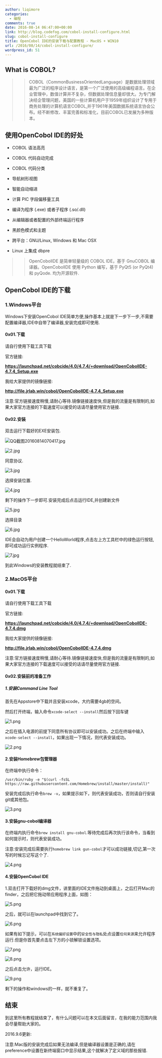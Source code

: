 ```yaml
---
author: liqimore
categories:
  - 编程
comments: true
date: 2016-08-14 06:47:00+00:00
link: http://blog.codefog.com/cobol-install-configure.html
slug: cobol-install-configure
title: OpenCobol IDE的安装下载与配置教程 - MacOS + WIN10
url: /2016/08/14/cobol-install-configure/
wordpress_id: 51
---
```



## What is COBOL?




<blockquote>

> 
> COBOL（CommonBusinessOrientedLanguage）是数据处理领域最为广泛的程序设计语言，是第一个广泛使用的高级编程语言。在企业管理中，数值计算并不复杂，但数据处理信息量却很大。为专门解决经企管理问题，美国的一些计算机用户于1959年组织设计了专用于商务处理的计算机语言COBOL,并于1961年美国数据系统语言协会公布。经不断修改、丰富完善和标准化，目前COBOL已发展为多种版本。
> 
> 
</blockquote>




## 使用OpenCobol IDE的好处






  * COBOL 语法高亮


  * COBOL 代码自动完成


  * COBOL 代码分类


  * 导航树形视图


  * 智能自动缩进


  * 计算 PIC 字段偏移量工具


  * 编译为程序 (.exe) 或者子程序 (.so/.dll)


  * 从编辑器或者配置的外部终端运行程序


  * 黑颜色模式和主题


  * 跨平台：GNU/Linux, Windows 和 Mac OSX


  * Linux 上集成 dbpre




<blockquote>

> 
> OpenCobolIDE 是简单轻量级的 COBOL IDE，基于 GnuCOBOL 编译器。OpenCobolIDE 使用 Python 编写，基于  PyQt5 (or PyQt4) 和 pyQode. 均为开源软件.
> 
> 
</blockquote>




## OpenCobol IDE的下载




### 1.Windows平台




Windows下安装OpenCobol IDE简单方便,操作基本上就是下一步下一步,不需要配置编译器,IDE中自带了编译器,安装完成即可使用.




#### 0x01.下载




请自行使用下载工具下载  

官方链接:  

**https://launchpad.net/cobcide/4.0/4.7.4/+download/OpenCobolIDE-4.7.4_Setup.exe**  

我给大家提供的镜像链接:  

**http://file.jrlab.win/cobol/OpenCobolIDE-4.7.4_Setup.exe**  

注意:官方链接速度稍慢,请耐心等待.镜像链接速度快,但是我的流量是有限制的,如果大家官方连接的下载速度可以接受的话请尽量使用官方链接.




#### 0x02.安装




双击运行下载好的EXE安装包.




![QQ截图20160814070417.jpg](http://old.timelovelife.com/usr/uploads/2016/08/2501080527.jpg)




![2.jpg](http://old.timelovelife.com/usr/uploads/2016/08/1365182242.jpg)




同意协议.




![3.jpg](http://old.timelovelife.com/usr/uploads/2016/08/1739003733.jpg)




选择安装位置.




![4.jpg](http://old.timelovelife.com/usr/uploads/2016/08/3204876106.jpg)




剩下的操作下一步即可.安装完成后点击运行IDE,并创建新文件  

![5.jpg](http://old.timelovelife.com/usr/uploads/2016/08/3627624376.jpg)




选择目录




![6.jpg](http://old.timelovelife.com/usr/uploads/2016/08/2124897636.jpg)




IDE会自动为用户创建一个HelloWorld程序,点击左上方工具栏中的绿色运行按钮,即可成功运行实例程序.




![7.jpg](http://old.timelovelife.com/usr/uploads/2016/08/1170820508.jpg)




到此Windows的安装教程就结束了.




### 2.MacOS平台




#### 0x01.下载




请自行使用下载工具下载  

官方链接:  

**https://launchpad.net/cobcide/4.0/4.7.4/+download/OpenCobolIDE-4.7.4.dmg**  

我给大家提供的镜像链接:  

**http://file.jrlab.win/cobol/OpenCobolIDE-4.7.4.dmg**  

注意:官方链接速度稍慢,请耐心等待.镜像链接速度快,但是我的流量是有限制的,如果大家官方连接的下载速度可以接受的话请尽量使用官方链接.




#### 0x02.安装前的准备工作




##### 1.安装Command Line Tool




首先在Appstore中下载并且安装xcode，大约需要4gb的空间。  

然后打开终端，输入命令`xcode-select --install`然后按下回车键




![1.png](http://old.timelovelife.com/usr/uploads/2016/08/1545078787.png)




之后在插入电源的前提下同意所有协议即可以安装成功。之后在终端中输入`xcode-select --install`，如果出现一下情况，则代表安装成功。




![2.png](http://old.timelovelife.com/usr/uploads/2016/08/555070068.png)




#### 2.安装Homebrew包管理器




在终端中执行命令：  

`/usr/bin/ruby -e "$(curl -fsSL https://raw.githubusercontent.com/Homebrew/install/master/install)"`  

安装完成后执行命令`brew -v`，如果提示如下，则代表安装成功，否则请自行安装git或其他包。




![3.png](http://old.timelovelife.com/usr/uploads/2016/08/3979870119.png)




#### 3.安装gnu-cobol编译器




在终端内执行命令`brew install gnu-cobol`.等待完成后再次执行该命令，当看到如何提示时，则代表安装成功。  

注意:安装完成后需要执行`homebrew link gun-cobol`才可以成功链接,切记,第一次写的时候忘记写这个了.




![4.png](http://old.timelovelife.com/usr/uploads/2016/08/2815963566.png)




#### 4.安装OpenCobol IDE




1.双击打开下载好的dmg文件，讲里面的IDE文件拖动到桌面上，之后打开Mac的finder，之后把它拖动带应用程序上面，如图：




![5.png](http://old.timelovelife.com/usr/uploads/2016/08/3108617362.png)




之后，就可以在launchpad中找到它了。




![6.png](http://old.timelovelife.com/usr/uploads/2016/08/3596599895.png)




如果有如下提示，可以在`系统偏好设置`中的`安全性与隐私`处点设置`任何来源`来允许程序运行.但是你首先要点击左下方的小锁解锁设置选项。




![7.png](http://old.timelovelife.com/usr/uploads/2016/08/2425531772.png)




![8.png](http://old.timelovelife.com/usr/uploads/2016/08/2489474309.png)




之后点击允许，运行IDE。




![9.png](http://old.timelovelife.com/usr/uploads/2016/08/2022535356.png)




剩下的操作和windows的一样，就不重复了。




## 结束




到这里所有教程就结束了，有什么问题可以在本文后面留言，在我的能力范围内我会尽量帮助大家的。




2016.9.6更新:  

注意:Mac版的安装完成后如果无法编译,但是编译器设置是正确的,请在preference中设置在新终端窗口中显示结果,这个就解决了定义域的那些报错.


